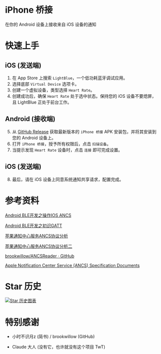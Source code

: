 # iPhone 桥接

在你的 Android 设备上接收来自 iOS 设备的通知

# 快速上手

## iOS (发送端)

1. 在 App Store 上搜索 `LightBlue`，一个低功耗蓝牙调试应用。
2. 选择底部 `Virtual Device` 选项卡。
3. 创建一个虚拟设备，类型选择 `Heart Rate`。
4. 创建成功后，确保 `Heart Rate` 处于选中状态。保持您的 iOS 设备不要熄屏，且 LightBlue 正处于前台工作。

## Android (接收端)

5. 从 [GitHub Release](https://github.com/xiaoheiCat/iPhone-Bridge/releases) 获取最新版本的 `iPhone 桥接` APK 安装包，并将其安装到您的 Android 设备上。
6. 打开 `iPhone 桥接`，授予所有权限后，点击 `扫描设备`。
7. 当提示发现 `Heart Rate` 设备时，点击 `连接` 即可完成设置。

## iOS (发送端)

8. 最后，请在 iOS 设备上同意系统通知共享请求，配置完成。

# 参考资料

[Android BLE开发之操作IOS ANCS](https://www.jianshu.com/p/88858b8e5e67)

[Android BLE开发之初识GATT](https://www.jianshu.com/p/29a730795294)

[苹果通知中心服务ANCS协议分析](https://www.jianshu.com/p/2ddf76ab85b0)

[苹果通知中心服务ANCS协议分析二](https://www.jianshu.com/p/b82db7b6312f)

[brookwillow/ANCSReader · GitHub](https://github.com/brookwillow/ANCSReader)

[Apple Notification Center Service (ANCS) Specification Documents](https://developer.apple.com/library/archive/documentation/CoreBluetooth/Reference/AppleNotificationCenterServiceSpecification/Specification/Specification.html#//apple_ref/doc/uid/TP40013460-CH1-SW7)

# Star 历史

[![Star 历史图表](https://api.star-history.com/svg?repos=xiaoheiCat/iPhone-Bridge&type=Date)](https://www.star-history.com/#xiaoheiCat/iPhone-Bridge&Date)

# 特别感谢

- 小时不识月z (简书) / brookwillow (GitHub)

- Claude 大人 (没有它，也许就没有这个项目 TwT)
